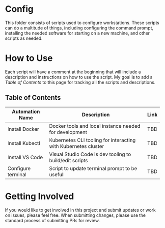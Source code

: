 # Config
This folder consists of scripts used to configure workstations. These scripts can do a multitude of things, including configuring the command prompt, installing the needed software for starting on a new machine, and other scripts as needed.

# How to Use
Each script will have a comment at the beginning that will include a description and instructions on how to use the script. My goal is to add a *Table of Contents* to this page for tracking all the scripts and descriptions.

## Table of Contents

| Automation Name | Description | Link |
|------------------|-------------|------|
| Install Docker   | Docker tools and local instance needed for development | TBD |
| Install Kubectl  | Kubernetes CLI tooling for interacting with Kubernetes cluster | TBD |
| Install VS Code  | Visual Studio Code is dev tooling to build/edit scripts | TBD |
| Configure terminal | Script to update terminal prompt to be useful | TBD |

# Getting Involved 
If you would like to get involved in this project and submit updates or work on issues, please feel free. When submitting changes, please use the standard process of submitting PRs for review.
